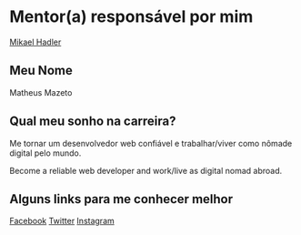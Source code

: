 # Mentor(a) responsável por mim

[Mikael Hadler](/profiles/mentors/profiles/mikaelhadler.md)

## Meu Nome

Matheus Mazeto

## Qual meu sonho na carreira?

Me tornar um desenvolvedor web confiável e trabalhar/viver como nômade digital pelo mundo.

Become a reliable web developer and work/live as digital nomad abroad.

## Alguns links para me conhecer melhor

[Facebook](https://www.facebook.com/matheusmazeto)
[Twitter](https://twitter.com/matheusmazeto)
[Instagram](https://www.instagram.com/mmazeto/)
